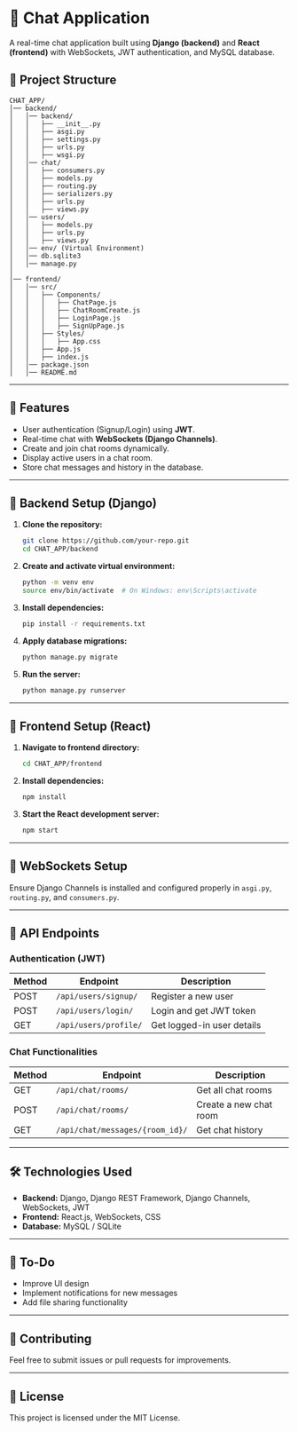 # 📌 Chat Application

A real-time chat application built using **Django (backend)** and **React (frontend)** with WebSockets, JWT authentication, and MySQL database.

## 📂 Project Structure

```
CHAT_APP/
│── backend/
│   │── backend/
│   │   ├── __init__.py
│   │   ├── asgi.py
│   │   ├── settings.py
│   │   ├── urls.py
│   │   ├── wsgi.py
│   │── chat/
│   │   ├── consumers.py
│   │   ├── models.py
│   │   ├── routing.py
│   │   ├── serializers.py
│   │   ├── urls.py
│   │   ├── views.py
│   │── users/
│   │   ├── models.py
│   │   ├── urls.py
│   │   ├── views.py
│   │── env/ (Virtual Environment)
│   │── db.sqlite3
│   │── manage.py
│
│── frontend/
│   │── src/
│   │   ├── Components/
│   │   │   ├── ChatPage.js
│   │   │   ├── ChatRoomCreate.js
│   │   │   ├── LoginPage.js
│   │   │   ├── SignUpPage.js
│   │   ├── Styles/
│   │   │   ├── App.css
│   │   ├── App.js
│   │   ├── index.js
│   │── package.json
│   │── README.md
```

---

## 🚀 Features
- User authentication (Signup/Login) using **JWT**.
- Real-time chat with **WebSockets (Django Channels)**.
- Create and join chat rooms dynamically.
- Display active users in a chat room.
- Store chat messages and history in the database.

---

## 🔧 Backend Setup (Django)

1. **Clone the repository:**
   ```sh
   git clone https://github.com/your-repo.git
   cd CHAT_APP/backend
   ```
2. **Create and activate virtual environment:**
   ```sh
   python -m venv env
   source env/bin/activate  # On Windows: env\Scripts\activate
   ```
3. **Install dependencies:**
   ```sh
   pip install -r requirements.txt
   ```
4. **Apply database migrations:**
   ```sh
   python manage.py migrate
   ```
5. **Run the server:**
   ```sh
   python manage.py runserver
   ```

---

## 🎨 Frontend Setup (React)

1. **Navigate to frontend directory:**
   ```sh
   cd CHAT_APP/frontend
   ```
2. **Install dependencies:**
   ```sh
   npm install
   ```
3. **Start the React development server:**
   ```sh
   npm start
   ```

---

## 📡 WebSockets Setup
Ensure Django Channels is installed and configured properly in `asgi.py`, `routing.py`, and `consumers.py`.

---

## 📜 API Endpoints
### **Authentication (JWT)**
| Method | Endpoint | Description |
|--------|---------|-------------|
| POST | `/api/users/signup/` | Register a new user |
| POST | `/api/users/login/` | Login and get JWT token |
| GET  | `/api/users/profile/` | Get logged-in user details |

### **Chat Functionalities**
| Method | Endpoint | Description |
|--------|---------|-------------|
| GET  | `/api/chat/rooms/` | Get all chat rooms |
| POST | `/api/chat/rooms/` | Create a new chat room |
| GET  | `/api/chat/messages/{room_id}/` | Get chat history |

---

## 🛠️ Technologies Used
- **Backend:** Django, Django REST Framework, Django Channels, WebSockets, JWT
- **Frontend:** React.js, WebSockets, CSS
- **Database:** MySQL / SQLite

---

## 📌 To-Do
- Improve UI design
- Implement notifications for new messages
- Add file sharing functionality

---

## 🤝 Contributing
Feel free to submit issues or pull requests for improvements.

---

## 📄 License
This project is licensed under the MIT License.